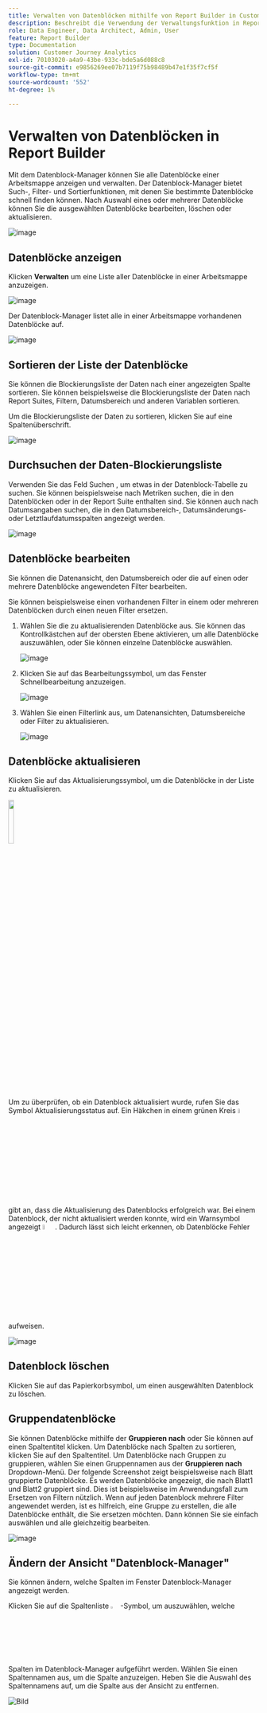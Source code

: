 ```yaml
---
title: Verwalten von Datenblöcken mithilfe von Report Builder in Customer Journey Analytics
description: Beschreibt die Verwendung der Verwaltungsfunktion in Report Builder
role: Data Engineer, Data Architect, Admin, User
feature: Report Builder
type: Documentation
solution: Customer Journey Analytics
exl-id: 70103020-a4a9-43be-933c-bde5a6d088c8
source-git-commit: e9856269ee07b7119f75b98489b47e1f35f7cf5f
workflow-type: tm+mt
source-wordcount: '552'
ht-degree: 1%

---
```


# Verwalten von Datenblöcken in Report Builder

Mit dem Datenblock-Manager können Sie alle Datenblöcke einer Arbeitsmappe anzeigen und verwalten. Der Datenblock-Manager bietet Such-, Filter- und Sortierfunktionen, mit denen Sie bestimmte Datenblöcke schnell finden können. Nach Auswahl eines oder mehrerer Datenblöcke können Sie die ausgewählten Datenblöcke bearbeiten, löschen oder aktualisieren.

![image](./assets/image52.png)

## Datenblöcke anzeigen

Klicken **Verwalten** um eine Liste aller Datenblöcke in einer Arbeitsmappe anzuzeigen.


![image](./assets/image53.png)

Der Datenblock-Manager listet alle in einer Arbeitsmappe vorhandenen Datenblöcke auf. 

![image](./assets/image52.png)

## Sortieren der Liste der Datenblöcke

Sie können die Blockierungsliste der Daten nach einer angezeigten Spalte sortieren. Sie können beispielsweise die Blockierungsliste der Daten nach Report Suites, Filtern, Datumsbereich und anderen Variablen sortieren.

Um die Blockierungsliste der Daten zu sortieren, klicken Sie auf eine Spaltenüberschrift.

![image](./assets/image54.png)

## Durchsuchen der Daten-Blockierungsliste

Verwenden Sie das Feld Suchen , um etwas in der Datenblock-Tabelle zu suchen. Sie können beispielsweise nach Metriken suchen, die in den Datenblöcken oder in der Report Suite enthalten sind. Sie können auch nach Datumsangaben suchen, die in den Datumsbereich-, Datumsänderungs- oder Letztlaufdatumsspalten angezeigt werden.

![image](./assets/image55.png)

## Datenblöcke bearbeiten

Sie können die Datenansicht, den Datumsbereich oder die auf einen oder mehrere Datenblöcke angewendeten Filter bearbeiten.

Sie können beispielsweise einen vorhandenen Filter in einem oder mehreren Datenblöcken durch einen neuen Filter ersetzen.

1. Wählen Sie die zu aktualisierenden Datenblöcke aus. Sie können das Kontrollkästchen auf der obersten Ebene aktivieren, um alle Datenblöcke auszuwählen, oder Sie können einzelne Datenblöcke auswählen.

   ![image](./assets/image56.png)

1. Klicken Sie auf das Bearbeitungssymbol, um das Fenster Schnellbearbeitung anzuzeigen.

   ![image](./assets/image58.png)

1. Wählen Sie einen Filterlink aus, um Datenansichten, Datumsbereiche oder Filter zu aktualisieren.

   ![image](./assets/image59.png)

## Datenblöcke aktualisieren

Klicken Sie auf das Aktualisierungssymbol, um die Datenblöcke in der Liste zu aktualisieren.

<img src="./assets/refresh-icon.png" width="15%"/>

Um zu überprüfen, ob ein Datenblock aktualisiert wurde, rufen Sie das Symbol Aktualisierungsstatus auf. Ein Häkchen in einem grünen Kreis <img src="./assets/refresh-success.png" width="5%"/> gibt an, dass die Aktualisierung des Datenblocks erfolgreich war. Bei einem Datenblock, der nicht aktualisiert werden konnte, wird ein Warnsymbol angezeigt <img src="./assets/refresh-failure.png" width="5%"/>.  Dadurch lässt sich leicht erkennen, ob Datenblöcke Fehler aufweisen.


![image](./assets/image512.png)

## Datenblock löschen

Klicken Sie auf das Papierkorbsymbol, um einen ausgewählten Datenblock zu löschen.

## Gruppendatenblöcke

Sie können Datenblöcke mithilfe der **Gruppieren nach** oder Sie können auf einen Spaltentitel klicken. Um Datenblöcke nach Spalten zu sortieren, klicken Sie auf den Spaltentitel. Um Datenblöcke nach Gruppen zu gruppieren, wählen Sie einen Gruppennamen aus der **Gruppieren nach** Dropdown-Menü. Der folgende Screenshot zeigt beispielsweise nach Blatt gruppierte Datenblöcke. Es werden Datenblöcke angezeigt, die nach Blatt1 und Blatt2 gruppiert sind.  Dies ist beispielsweise im Anwendungsfall zum Ersetzen von Filtern nützlich. Wenn auf jeden Datenblock mehrere Filter angewendet werden, ist es hilfreich, eine Gruppe zu erstellen, die alle Datenblöcke enthält, die Sie ersetzen möchten. Dann können Sie sie einfach auswählen und alle gleichzeitig bearbeiten.

![image](./assets/group-data-blocks.png)

## Ändern der Ansicht &quot;Datenblock-Manager&quot;

Sie können ändern, welche Spalten im Fenster Datenblock-Manager angezeigt werden.


Klicken Sie auf die Spaltenliste <img src="./assets/image515.png" width="3%"/> -Symbol, um auszuwählen, welche Spalten im Datenblock-Manager aufgeführt werden. Wählen Sie einen Spaltennamen aus, um die Spalte anzuzeigen. Heben Sie die Auswahl des Spaltennamens auf, um die Spalte aus der Ansicht zu entfernen.

![Bild](./assets/image516.png)
